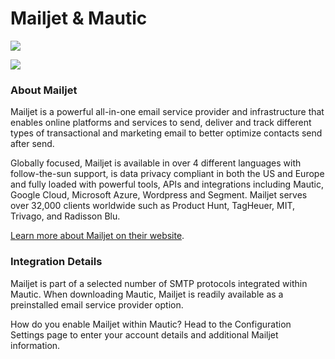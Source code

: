 # Mailjet & Mautic



![](https://www.mautic.org/wp-content/uploads/2014/08/mailjet-v2_128.png)



![](https://www.mautic.org/wp-content/uploads/2014/09/Mautic_Logo_LB.png)





 


### About Mailjet
  Mailjet is a powerful all-in-one email service provider and infrastructure that enables online platforms and services to send, deliver and track different types of transactional and marketing email to better optimize contacts send after send.  


Globally focused, Mailjet is available in over 4 different languages with follow-the-sun support, is data privacy compliant in both the US and Europe and fully loaded with powerful tools, APIs and integrations including Mautic, Google Cloud, Microsoft Azure, Wordpress and Segment. Mailjet serves over 32,000 clients worldwide such as Product Hunt, TagHeuer, MIT, Trivago, and Radisson Blu.  

 [Learn more about Mailjet on their website](http://www.mailjet.com).  

   
### Integration Details
   Mailjet is part of a selected number of SMTP protocols integrated within Mautic. When downloading Mautic, Mailjet is readily available as a preinstalled
email service provider option.  


How do you enable Mailjet within Mautic? Head to the Configuration Settings page to enter
your account details and additional Mailjet information.